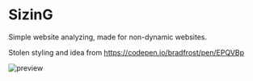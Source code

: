 
SizinG
===


Simple website analyzing, made for non-dynamic websites.

Stolen styling and idea from https://codepen.io/bradfrost/pen/EPQVBp

![preview](https://puu.sh/xYVJd/587912ed43.png)
